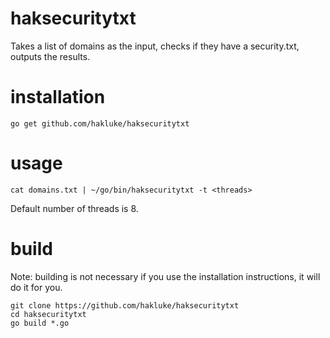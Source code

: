 # haksecuritytxt
Takes a list of domains as the input, checks if they have a security.txt, outputs the results.

# installation
```
go get github.com/hakluke/haksecuritytxt
```

# usage
```
cat domains.txt | ~/go/bin/haksecuritytxt -t <threads>
```
Default number of threads is 8.

# build
Note: building is not necessary if you use the installation instructions, it will do it for you.
```
git clone https://github.com/hakluke/haksecuritytxt
cd haksecuritytxt
go build *.go
```



